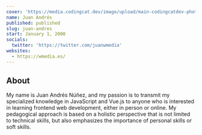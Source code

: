 ```yaml
---
cover: 'https://media.codingcat.dev/image/upload/main-codingcatdev-photo/podcast-guest/juanwmedia'
name: Juan Andrés
published: published
slug: juan-andres
start: January 1, 2000
socials:
  twitter: 'https://twitter.com/juanwmedia'
websites:
  - https://wmedia.es/
---
```


## About

My name is Juan Andrés Núñez, and my passion is to transmit my specialized knowledge in JavaScript and Vue.js to anyone who is interested in learning frontend web development, either in person or online. My pedagogical approach is based on a holistic perspective that is not limited to technical skills, but also emphasizes the importance of personal skills or soft skills.
